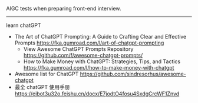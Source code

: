 AIGC tests when preparing front-end interview.

----

learn chatGPT

- The Art of ChatGPT Prompting: A Guide to Crafting Clear and Effective Prompts https://fka.gumroad.com/l/art-of-chatgpt-prompting
  - View Awesome ChatGPT Prompts Repository https://github.com/f/awesome-chatgpt-prompts/
  - How to Make Money with ChatGPT: Strategies, Tips, and Tactics https://fka.gumroad.com/l/how-to-make-money-with-chatgpt
- Awesome list for ChatGPT https://github.com/sindresorhus/awesome-chatgpt
- 最全 chatGPT 使用手册 https://eibot3u32o.feishu.cn/docx/E7jodtO4fosu4SxdgCrcWF1Znvd

